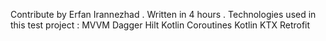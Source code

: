 Contribute by Erfan Irannezhad .
Written in 4 hours .
Technologies used in this test project : 
MVVM 
Dagger Hilt
Kotlin Coroutines
Kotlin KTX
Retrofit

